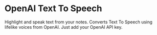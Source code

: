 # OpenAI Text To Speech

Highlight and speak text from your notes. Converts Text To Speech using lifelike voices from OpenAI. Just add your OpenAI API key.
